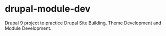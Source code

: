 # drupal-module-dev

Drupal 9 project to practice Drupal Site Building, Theme Development and Module Development.
